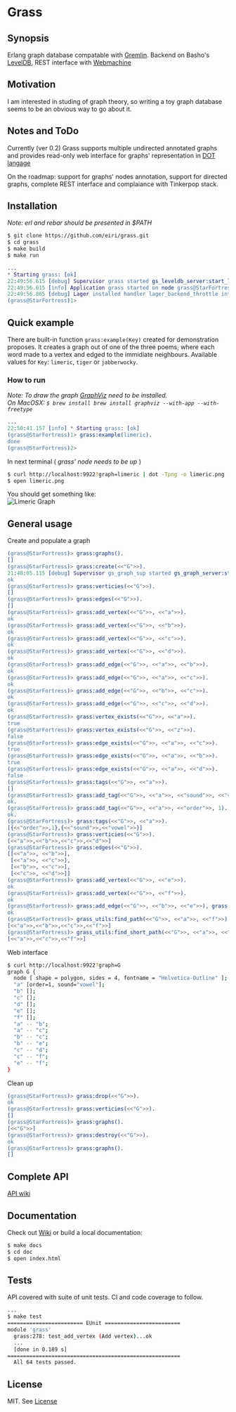 Grass
======

## Synopsis

Erlang graph database compatable with [Gremlin](https://github.com/tinkerpop/gremlin/wiki). Backend on Basho's [LevelDB](https://github.com/basho/leveldb), REST interface with [Webmachine](https://github.com/basho/webmachine/wiki)

## Motivation

I am interested in studing of graph theory, so writing a toy graph database seems to be an obvious way to go about it.

## Notes and ToDo

Currently (ver 0.2) Grass supports multiple undirected annotated graphs and provides read-only web interface for graphs' representation in [DOT langage](http://www.graphviz.org/content/dot-language)

On the roadmap: support for graphs' nodes annotation, support for directed graphs, complete REST interface and complaiance with Tinkerpop stack.

## Installation

_Note: erl and rebar should be presented in $PATH_

```bash
$ git clone https://github.com/eiri/grass.git
$ cd grass
$ make build
$ make run
```

```erlang
...
* Starting grass: [ok]
22:49:56.615 [debug] Supervisor grass started gs_leveldb_server:start_link([]) at pid <0.103.0>
22:49:56.615 [info] Application grass started on node grass@StarFortress
22:49:56.865 [debug] Lager installed handler lager_backend_throttle into lager_event
(grass@StarFortress)1>
```

## Quick example

There are built-in function `grass:example(Key)` created for demonstration proposes. It creates a graph out of one of the three poems, where each word made to a vertex and edged to the immidiate neighbours. Available values for `Key`: `limeric`, `tiger` or `jabberwocky`.

### How to run

_Note: To draw the graph [GraphViz](http://www.graphviz.org/Documentation.php) need to be installed._<br />
_On MacOSX: `$ brew install brew install graphviz --with-app --with-freetype`_

```erlang
...
22:50:41.157 [info] * Starting grass: [ok]
(grass@StarFortress)1> grass:example(limeric).
done
(grass@StarFortress)2>
```

In next terminal ( _grass' node needs to be up_ )

```bash
$ curl http://localhost:9922?graph=limeric | dot -Tpng -o limeric.png
$ open limeric.png
```

You should get something like:<br />
![Limeric Graph](https://raw.github.com/eiri/grass/master/priv/limeric.png")

## General usage

Create and populate a graph

```erlang
(grass@StarFortress)> grass:graphs().
[]
(grass@StarFortress)> grass:create(<<"G">>).
21:48:05.115 [debug] Supervisor gs_graph_sup started gs_graph_server:start_link([{<<"G">>,"/Users/eiri/...
ok
(grass@StarFortress)> grass:verticies(<<"G">>).
[]
(grass@StarFortress)> grass:edges(<<"G">>).
[]
(grass@StarFortress)> grass:add_vertex(<<"G">>, <<"a">>).
ok
(grass@StarFortress)> grass:add_vertex(<<"G">>, <<"b">>).
ok
(grass@StarFortress)> grass:add_vertex(<<"G">>, <<"c">>).
ok
(grass@StarFortress)> grass:add_vertex(<<"G">>, <<"d">>).
ok
(grass@StarFortress)> grass:add_edge(<<"G">>, <<"a">>, <<"b">>).
ok
(grass@StarFortress)> grass:add_edge(<<"G">>, <<"a">>, <<"c">>).
ok
(grass@StarFortress)> grass:add_edge(<<"G">>, <<"b">>, <<"c">>).
ok
(grass@StarFortress)> grass:add_edge(<<"G">>, <<"c">>, <<"d">>).
ok
(grass@StarFortress)> grass:vertex_exists(<<"G">>, <<"a">>).
true
(grass@StarFortress)> grass:vertex_exists(<<"G">>, <<"z">>).
false
(grass@StarFortress)> grass:edge_exists(<<"G">>, <<"a">>, <<"c">>).
true
(grass@StarFortress)> grass:edge_exists(<<"G">>, <<"a">>, <<"b">>).
true
(grass@StarFortress)> grass:edge_exists(<<"G">>, <<"a">>, <<"d">>).
false
(grass@StarFortress)> grass:tags(<<"G">>, <<"a">>).
[]
(grass@StarFortress)> grass:add_tag(<<"G">>, <<"a">>, <<"sound">>, <<"vowel">>).
ok.
(grass@StarFortress)> grass:add_tag(<<"G">>, <<"a">>, <<"order">>, 1).
ok.
(grass@StarFortress)> grass:tags(<<"G">>, <<"a">>).
[{<<"order">>,1},{<<"sound">>,<<"vowel">>}]
(grass@StarFortress)> grass:verticies(<<"G">>).
[<<"a">>,<<"b">>,<<"c">>,<<"d">>]
(grass@StarFortress)> grass:edges(<<"G">>).
[[<<"a">>, <<"b">>],
 [<<"a">>, <<"c">>],
 [<<"b">>, <<"c">>],
 [<<"c">>, <<"d">>]]
(grass@StarFortress)> grass:add_vertex(<<"G">>, <<"e">>).
ok
(grass@StarFortress)> grass:add_vertex(<<"G">>, <<"f">>).
ok
(grass@StarFortress)> grass:add_edge(<<"G">>, <<"b">>, <<"e">>), grass:add_edge(<<"G">>, <<"e">>, <<"f">>), grass:add_edge(<<"G">>, <<"c">>, <<"f">>).
ok
(grass@StarFortress)> grass_utils:find_path(<<"G">>, <<"a">>, <<"f">>).
[<<"a">>,<<"b">>,<<"c">>,<<"f">>]
(grass@StarFortress)> grass_utils:find_short_path(<<"G">>, <<"a">>, <<"f">>).
[<<"a">>,<<"c">>,<<"f">>]
```

Web interface

```bash
$ curl http://localhost:9922?graph=G
graph G {
  node [ shape = polygon, sides = 4, fontname = "Helvetica-Outline" ];
  "a" [order=1, sound="vowel"];
  "b" [];
  "c" [];
  "d" [];
  "e" [];
  "f" [];
  "a" -- "b";
  "a" -- "c";
  "b" -- "c";
  "b" -- "e";
  "c" -- "d";
  "c" -- "f";
  "e" -- "f";
}
```

Clean up

```erlang
(grass@StarFortress)> grass:drop(<<"G">>).
ok
(grass@StarFortress)> grass:verticies(<<"G">>).
[]
(grass@StarFortress)> grass:graphs().
[<<"G">>]
(grass@StarFortress)> grass:destroy(<<"G">>).
ok
(grass@StarFortress)> grass:graphs().
[]
```

## Complete API

[API wiki](https://github.com/eiri/grass/wiki/API)

## Documentation

Check out [Wiki](https://github.com/eiri/grass/wiki) or build a local documentation:

```bash
$ make docs
$ cd doc
$ open index.html
```

## Tests

API covered with suite of unit tests. CI and code coverage to follow.

```bash
...
$ make test
======================== EUnit ========================
module 'grass'
  grass:278: test_add_vertex (Add vertex)...ok
  ...
  [done in 0.189 s]
=======================================================
  All 64 tests passed.
```

## License

MIT. See [License](https://github.com/eiri/grass/blob/master/License "MIT License")